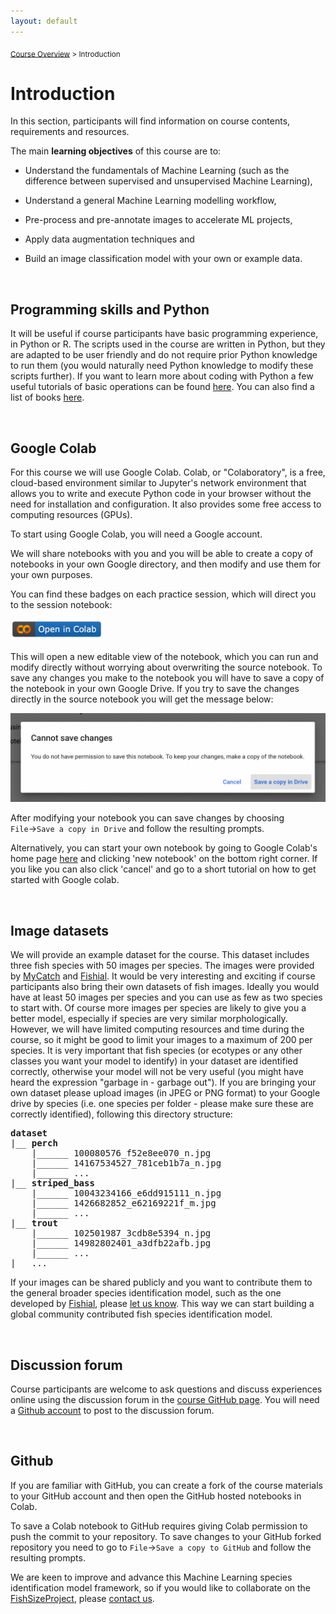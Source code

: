 ```yaml
---
layout: default
---
```


<sub>[Course Overview](index.md) \> Introduction</sub>

# Introduction

In this section, participants will find information on course contents, requirements and resources.

The main **learning objectives** of this course are to:

-   Understand the fundamentals of Machine Learning (such as the difference between supervised and unsupervised Machine Learning),

-   Understand a general Machine Learning modelling workflow,

-   Pre-process and pre-annotate images to accelerate ML projects,

-   Apply data augmentation techniques and

-   Build an image classification model with your own or example data.

<br/>

## Programming skills and Python

It will be useful if course participants have basic programming experience, in Python or R. The scripts used in the course are written in Python, but they are adapted to be user friendly and do not require prior Python knowledge to run them (you would naturally need Python knowledge to modify these scripts further). If you want to learn more about coding with Python a few useful tutorials of basic operations can be found [here](https://www.learnpython.org/). You can also find a list of books [here](https://wiki.python.org/moin/IntroductoryBooks).

<br/>

## Google Colab

For this course we will use Google Colab. Colab, or "Colaboratory", is a free, cloud-based environment similar to Jupyter's network environment that allows you to write and execute Python code in your browser without the need for installation and configuration. It also provides some free access to computing resources (GPUs).

To start using Google Colab, you will need a Google account.

We will share notebooks with you and you will be able to create a copy of notebooks in your own Google directory, and then modify and use them for your own purposes.

You can find these badges on each practice session, which will direct you to the session notebook:

<img src="./images/colab_badge.png" alt="colab_badge" width="150"/>

This will open a new editable view of the notebook, which you can run and modify directly without worrying about overwriting the source notebook. To save any changes you make to the notebook you will have to save a copy of the notebook in your own Google Drive. If you try to save the changes directly in the source notebook you will get the message below: 

![colab_notebook_permissions](./images/colab_notebook_permissions.png)

After modifying your notebook you can save changes by choosing `File`→`Save a copy in Drive` and follow the resulting prompts.

Alternatively, you can start your own notebook by going to Google Colab's home page [here](https://colab.research.google.com/) and clicking 'new notebook' on the bottom right corner. If you like you can also click 'cancel' and go to a short tutorial on how to get started with Google colab.

<br/>

## Image datasets

We will provide an example dataset for the course. This dataset includes three fish species with 50 images per species. The images were provided by [MyCatch](https://mycatch.ca/) and [Fishial](https://fishial.ai/). It would be very interesting and exciting if course participants also bring their own datasets of fish images. Ideally you would have at least 50 images per species and you can use as few as two species to start with. Of course more images per species are likely to give you a better model, especially if species are very similar morphologically. However, we will have limited computing resources and time during the course, so it might be good to limit your images to a maximum of 200 per species. It is very important that fish species (or ecotypes or any other classes you want your model to identify) in your dataset are identified correctly, otherwise your model will not be very useful (you might have heard the expression "garbage in - garbage out"). If you are bringing your own dataset please upload images (in JPEG or PNG format) to your Google drive by species (i.e. one species per folder - please make sure these are correctly identified), following this directory structure:


<pre>
<b>dataset</b>
|__ <b>perch</b>
    |______ 100080576_f52e8ee070_n.jpg
    |______ 14167534527_781ceb1b7a_n.jpg
    |______ ...
|__ <b>striped_bass</b>
    |______ 10043234166_e6dd915111_n.jpg
    |______ 1426682852_e62169221f_m.jpg
    |______ ...
|__ <b>trout</b>
    |______ 102501987_3cdb8e5394_n.jpg
    |______ 14982802401_a3dfb22afb.jpg
    |______ ...
|__ ...
</pre>


If your images can be shared publicly and you want to contribute them to the general broader species identification model, such as the one developed by [Fishial](https://fishial.ai/), please [let us know](catari.bio@gmail.com). This way we can start building a global community contributed fish species identification model.

<br/>

## Discussion forum

Course participants are welcome to ask questions and discuss experiences online using the discussion forum in the [course GitHub page](https://github.com/fishsizeproject/Course-MLforImageProcessing/discussions/). You will need a [Github account](https://github.com/join) to post to the discussion forum.

<br/>

## Github

If you are familiar with GitHub, you can create a fork of the course materials to your GitHub account and then open the GitHub hosted notebooks in Colab.

To save a Colab notebook to GitHub requires giving Colab permission to push the commit to your repository. To save changes to your GitHub forked repository you need to go to `File`→`Save a copy to GitHub` and follow the resulting prompts.

We are keen to improve and advance this Machine Learning species identification model framework, so if you would like to collaborate on the [FishSizeProject](https://fishsizeproject.org/), please [contact us](catari.bio@gmail.com).

<br/>
